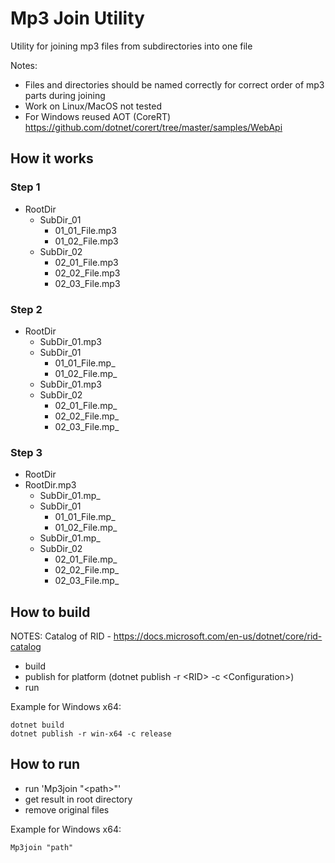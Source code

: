 # Mp3 Join Utility

Utility for joining mp3 files from subdirectories into one file

Notes:

- Files and directories should be named correctly for correct order of mp3 parts during joining
- Work on Linux/MacOS not tested
- For Windows reused AOT (CoreRT) <https://github.com/dotnet/corert/tree/master/samples/WebApi>

## How it works

### Step 1

- RootDir
  - SubDir_01
    - 01_01_File.mp3
    - 01_02_File.mp3
  - SubDir_02
    - 02_01_File.mp3
    - 02_02_File.mp3
    - 02_03_File.mp3

### Step 2

- RootDir
  - SubDir_01.mp3
  - SubDir_01
    - 01_01_File.mp_
    - 01_02_File.mp_
  - SubDir_01.mp3
  - SubDir_02
    - 02_01_File.mp_
    - 02_02_File.mp_
    - 02_03_File.mp_

### Step 3

- RootDir
- RootDir.mp3
  - SubDir_01.mp_
  - SubDir_01
    - 01_01_File.mp_
    - 01_02_File.mp_
  - SubDir_01.mp_
  - SubDir_02
    - 02_01_File.mp_
    - 02_02_File.mp_
    - 02_03_File.mp_

## How to build

NOTES: Catalog of RID - <https://docs.microsoft.com/en-us/dotnet/core/rid-catalog>

- build
- publish for platform (dotnet publish -r \<RID\> -c \<Configuration\>)
- run

Example for Windows x64:

```shell
dotnet build
dotnet publish -r win-x64 -c release
```

## How to run

- run 'Mp3join "\<path\>"'
- get result in root directory
- remove original files

Example for Windows x64:

```shell
Mp3join "path"
```
